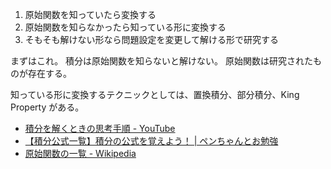 1. 原始関数を知っていたら変換する
2. 原始関数を知らなかったら知っている形に変換する
3. そもそも解けない形なら問題設定を変更して解ける形で研究する

まずはこれ。
積分は原始関数を知らないと解けない。
原始関数は研究されたものが存在する。

知っている形に変換するテクニックとしては、置換積分、部分積分、King Property がある。

- [積分を解くときの思考手順 - YouTube](https://www.youtube.com/watch?v=w2U2Iyn07O4)
- [【積分公式一覧】積分の公式を覚えよう！ | ペンちゃんとお勉強](https://fkgtinfo.com/2022/06/19/integral/)
- [原始関数の一覧 - Wikipedia](https://ja.wikipedia.org/wiki/%E5%8E%9F%E5%A7%8B%E9%96%A2%E6%95%B0%E3%81%AE%E4%B8%80%E8%A6%A7)
